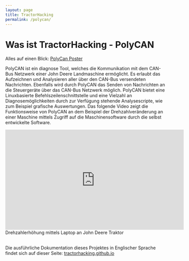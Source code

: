 ```yaml
---
layout: page
title: TractorHacking
permalink: /polycan/
---
```

# Was ist TractorHacking - PolyCAN
Alles auf einen Blick: [PolyCan Poster](/assets/polycanPoster.pdf)

PolyCAN ist ein diagnose Tool, welches die Kommunikation mit dem CAN-Bus Netzwerk einer John Deere Landmaschine ermöglicht. Es erlaubt das Aufzeichnen und Analysieren aller über den CAN-Bus versendeten Nachrichten. Ebenfalls wird durch PolyCAN das Senden von Nachrichten an die Steuergeräte über das CAN-Bus Netzwerk möglich. PolyCAN bietet eine Linuxbasierte Befehlszeilenschnittstelle und eine Vielzahl an Diagnosemöglichkeiten durch zur Verfügung stehende Analysescripte, wie zum Beispiel grafische Auswertungen.
Das folgende Video zeigt die Funktionsweise von PolyCAN an dem Beispiel der Drehzahlveränderung an einer Maschine mittels Zugriff auf die Maschinensoftware durch die selbst entwickelte Software. 

<iframe width="560" height="315" src="https://www.youtube.com/embed/oqHf6C9QBmY" frameborder="0" allow="accelerometer; autoplay; encrypted-media; gyroscope; picture-in-picture" allowfullscreen></iframe>
<div style="text-align:left;">Drehzahlerhöhung mittels Laptop an John Deere Traktor</div>


<br>

Die ausführliche Dokumentation dieses Projektes in Englischer Sprache findet sich auf dieser Seite: [tractorhacking.github.io](https://tractorhacking.github.io/)
 